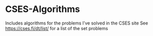 # CSES-Algorithms
Includes algorithms for the problems I've solved in the CSES site
See https://cses.fi/dt/list/ for a list of the set problems

